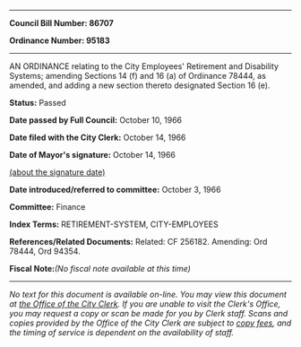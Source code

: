 

********

**Council Bill Number: 86707**
   
**Ordinance Number: 95183**
********

 AN ORDINANCE relating to the City Employees' Retirement and Disability Systems; amending Sections 14 (f) and 16 (a) of Ordinance 78444, as amended, and adding a new section thereto designated Section 16 (e).

**Status:** Passed
   
**Date passed by Full Council:** October 10, 1966
   
**Date filed with the City Clerk:** October 14, 1966
   
**Date of Mayor's signature:** October 14, 1966
   
[(about the signature date)](/~public/approvaldate.htm)
   
   
   
**Date introduced/referred to committee:** October 3, 1966
   
**Committee:** Finance
   
   
**Index Terms:** RETIREMENT-SYSTEM, CITY-EMPLOYEES

**References/Related Documents:** Related: CF 256182. Amending: Ord 78444, Ord 94354.

**Fiscal Note:**_(No fiscal note available at this time)_
********

_No text for this document is available on-line. You may view this document at [the Office of the City Clerk](http://www.seattle.gov/leg/clerk/contactUs.htm). If you are unable to visit the Clerk's Office, you may request a copy or scan be made for you by Clerk staff. Scans and copies provided by the Office of the City Clerk are subject to [copy fees](http://clerk.seattle.gov/~public/clerkfees.htm), and the timing of service is dependent on the availability of staff._

